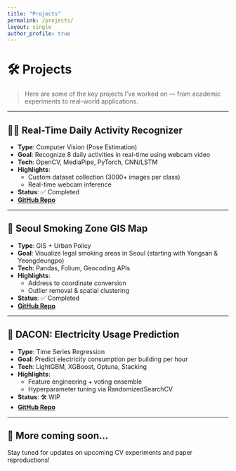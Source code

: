 ```yaml
---
title: "Projects"
permalink: /projects/
layout: single
author_profile: true
---
```


# 🛠 Projects

> Here are some of the key projects I’ve worked on — from academic experiments to real-world applications.

---

## 🚶‍♂️ Real-Time Daily Activity Recognizer

- **Type**: Computer Vision (Pose Estimation)
- **Goal**: Recognize 8 daily activities in real-time using webcam video
- **Tech**: OpenCV, MediaPipe, PyTorch, CNN/LSTM
- **Highlights**:
  - Custom dataset collection (3000+ images per class)
  - Real-time webcam inference
- **Status**: ✅ Completed
- **[GitHub Repo](https://github.com/hojjang98/CV-Projects/tree/main/real-time-daily-activity-recognizer)**

---

## 🚗 Seoul Smoking Zone GIS Map

- **Type**: GIS + Urban Policy
- **Goal**: Visualize legal smoking areas in Seoul (starting with Yongsan & Yeongdeungpo)
- **Tech**: Pandas, Folium, Geocoding APIs
- **Highlights**:
  - Address to coordinate conversion
  - Outlier removal & spatial clustering
- **Status**: ✅ Completed
- **[GitHub Repo](https://github.com/hojjang98/Misc-Projects/tree/main/seoul-smoking-gis)**

---

## 🧪 DACON: Electricity Usage Prediction

- **Type**: Time Series Regression
- **Goal**: Predict electricity consumption per building per hour
- **Tech**: LightGBM, XGBoost, Optuna, Stacking
- **Highlights**:
  - Feature engineering + voting ensemble
  - Hyperparameter tuning via RandomizedSearchCV
- **Status**:  🛠 WIP 
- **[GitHub Repo](https://github.com/hojjang98/ML-Projects/tree/main/dacon-electricity-prediction)**

---

## 📂 More coming soon...

Stay tuned for updates on upcoming CV experiments and paper reproductions!
